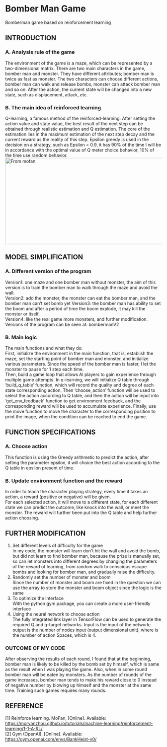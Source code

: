 # Bomber Man Game
Bomberman game based on reinforcement learning
<br>
## INTRODUCTION<br>
### A.	Analysis rule of the game<br>
The environment of the game is a maze, which can be represented by a two-dimensional matrix. There are two main characters in the game, bomber man and monster. They have different attributes; bomber man is twice as fast as monster. The two characters can choose different actions, bomber man can walk and release bombs, monster can attack bomber man and so on. After the action, the current state will be changed into a new state, such as displacement, attack, etc.<br>
### B.	The main idea of reinforced learning<br>
Q-learning, a famous method of the reinforced-learning. After setting the action value and state value, the best result of the next step can be obtained through realistic estimation and Q estimation. The core of the estimation lies in the maximum estimation of the next step decay and the current reward as the reality of this step. Epsilon greedy is used in the decision on a strategy, such as Epsilon = 0.9, it has 90% of the time I will be in accordance with the optimal value of Q meter choice behavior, 10% of the time use random behavior. 
<img src="https://morvanzhou.github.io/static/results/ML-intro/q4.png" width="675" height="278" alt="From mofan">
<br>
## MODEL SIMPLIFICATION<br>
### A.	Different version of the program<br>
Version1: one maze and one bomber man without monster, the aim of this version is to train the bomber man to walk through the maze and avoid the wall.<br>
Version2: add the monster, the monster can eat the bomber man, and the bomber man can’t set bomb yet
Version3: the bomber man has ability to set the boom and after a period of time the boom explode, it may kill the monster or itself.<br>
Version4: like the real game more monsters, and further modification.<br>
Versions of the program can be seen at: bombermanV2
<br>
### B.	Main logic<br>
The main functions and what they do:<br>
First, initialize the environment in the main function, that is, establish the maze, set the starting point of bomber man and monster, and initialize various parameters. Since the speed of the bomber man is faster, I let the monster to pause for 1 step each time.<br>
 Then, build a game loop that allows AI players to gain experience through multiple game attempts.
 In q-learning, we will initialize Q table through ‘build_q_table’ function, which will record the quality and degree of each state corresponding action. Then ‘choose_action’ function will be used to select the action according to Q table, and then the action will be input into ‘get_env_feedback’ function to get environment feedback, and the corresponding reward will be used to accumulate experience. Finally, use the move function to move the character to the corresponding position to print the image, when the condition can be reached to end the game.
<br>
## FUNCTION SPECIFICATIONS<br>
### A.	Choose action
This function is using the Greedy arithmetic to predict the action, after setting the parameter epsilon, it will choice the best action according to the Q table in epsilon present of time.<br>

### B.	Update environment function and the reward<br>
In order to teach the character playing strategy, every time it takes an action, a reward (positive or negative) will be given.<br>
For each selected action, it will move to a different state, for each different state we can predict the outcome, like knock into the wall, or meet the monster. The reward will further been put into the Q table and help further action choosing.<br>
## FURTHER MODIFICATION
1.	Set different levels of difficulty for the game<br>
In my code, the monster will learn don't hit the wall and avoid the bomb, but did not learn to find bomber man, because the prize is manually set, so can let monsters into different degrees by changing the parameters of the reward of learning, from random walk to conscious escape bombs and looking for bomber man, and gradually raise the difficulty.<br>
2.	Randomly set the number of monster and boom<br>
Since the number of monster and boom are fixed in the question we can use the array to store the monster and boom object since the logic is the same <br>
3.	To optimize the interface<br>
With the python gym package, you can create a more user-friendly interface<br>
4.	Using the neural network to choose action<br>
The fully integrated link layer in TensorFlow can be used to generate the required Q and q-target networks. Input is the input of the network; output is the number of nodes input (output dimensional unit), where is the number of action Spaces, which is 4.<br>
### OUTCOME OF MY CODE
After observing the results of each round, I found that at the beginning, bomber man is likely to be killed by the bomb set by himself, which is same as the result when I was playing the game. Also, when in some round bomber man will be eaten by monsters. 
As the number of rounds of the game increases, bomber man tends to make his reward close to 0 instead of negative number by blowing up himself and the monster at the same time. Training such games requires many rounds.
## REFERENCE
[1]	Reinforce learning.  MoFan, [Online]. Available: https://morvanzhou.github.io/tutorials/machine-learning/reinforcement-learning/1-1-A-RL/<br>
[2]	Gym (OpenAI). [Online]. Available: https://gym.openai.com/envs/BankHeist-v0/<br>


